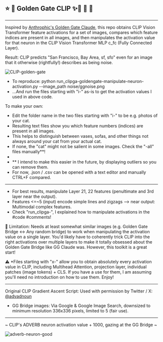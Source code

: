 ## ⭐ 🌉 Golden Gate CLIP ✨🤖 🥳 🌉
----

Inspired by [Anthrophic's Golden Gate Claude](https://www.anthropic.com/news/golden-gate-claude), this repo obtains CLIP Vision Transformer feature activations for a set of images, compares which feature indices are present in all images, and then manipulates the activation value for that neuron in the CLIP Vision Transformer MLP c_fc (Fully Connected Layer).

Result: CLIP predicts "San Francisco, Bay Area, sf, sfo" even for an image that it otherwise (rightfully!) describes as being noise.

![CLIP-golden-gate](https://github.com/zer0int/Golden-Gate-CLIP/assets/132047210/bd18afa8-e220-4d9f-aa50-2d36a045d8b0)

- To reproduce: python run_clipga-goldengate-manipulate-neuron-activation.py --image_path noise/ggnoise.png
- ...And run the files starting with "i-" as-is to get the activation values I used in above code.

To make your own:

- Edit the folder name in the two files starting with "i-" to be e.g. photos of your cat.
- Resulting text files show you which feature numbers (indices) are present in all images.
- This helps to distinguish between vases, sofas, and other things not always around your cat from your actual cat.
- If none, the "cat" might not be salient in some images. Check the "-all" files manually**!
- 
- ** I intend to make this easier in the future, by displaying outliers so you can remove them.
- For now, .json / .csv can be opened with a text editor and manually CTRL+F compared.
----
- For best results, manipulate Layer 21, 22 features (penultimate and 3rd layer near the output).
- Features <=~5 (input) encode simple lines and zigzags --> near output: Multimodal complex features.
- Check "run_clipga-", I explained how to manipulate activations in the #code #comments!

🫤 Limitation: Needs at least somewhat similar images (e.g. Golden Gate Bridge <-> Any random bridge) to work when manipulating the activation value on a single layer. You'd likely have to coherently trick CLIP into the right activations over multiple layers to make it totally obsessed about the Golden Gate Bridge like GG Claude was. However, this toolkit is a great start!

⚠️ *Files starting with "x-" allow you to obtain absolutely every activation value in CLIP, including Multihead Attention, projection layer, individual patches (image tokens) + CLS. If you have a use for them, I am assuming you'll need no introduction on how to use them. Enjoy!

----
Original CLIP Gradient Ascent Script: Used with permission by Twitter / X: [@advadnoun](https://twitter.com/advadnoun)
- GG Bridge images: Via Google & Google Image Search, downsized to minimum resolution 336x336 pixels, limited to 5 (fair use).
----
~ CLIP's ADVERB neuron activation value + 1000, gazing at the GG Bridge ~

![adverb-neuron-good](https://github.com/zer0int/Golden-Gate-CLIP/assets/132047210/61fc6fa9-08de-4bcd-bf15-2b4cbba07817)
